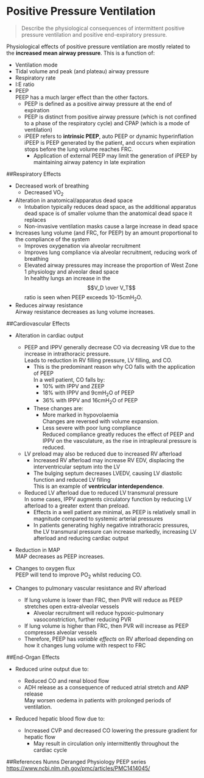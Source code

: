 # Positive Pressure Ventilation
> Describe the physiological consequences of intermittent positive pressure ventilation and positive end-expiratory pressure.

Physiological effects of positive pressure ventilation are mostly related to the **increased mean airway pressure**. This is a function of:
* Ventilation mode
* Tidal volume and peak (and plateau) airway pressure
* Respiratory rate
* I:E ratio
* PEEP  
PEEP has a much larger effect than the other factors.
    * PEEP is defined as a positive airway pressure at the end of expiration
    * PEEP is distinct from positive airway pressure (which is not confined to a phase of the respiratory cycle) and CPAP (which is a mode of ventilation)
    * iPEEP refers to **intrinsic PEEP**, auto PEEP or dynamic hyperinflation  
    iPEEP is PEEP generated by the patient, and occurs when expiration stops before the lung volume reaches FRC.
        * Application of external PEEP may limit the generation of iPEEP by maintaining airway patency in late expiration


##Respiratory Effects
* Decreased work of breathing
    * Decreased VO<sub>2</sub>
* Alteration in anatomical/apparatus dead space  
    * Intubation typically reduces dead space, as the additional apparatus dead space is of smaller volume than the anatomical dead space it replaces
    * Non-invasive ventilation masks cause a large increase in dead space
* Increases lung volume (and FRC, for PEEP) by an amount proportional to the compliance of the system
    * Improves oxygenation via alveolar recruitment
    * Improves lung compliance via alveolar recruitment, reducing work of breathing
    * Elevated airway pressures may increase the proportion of West Zone 1 physiology and alveolar dead space  
    In healthy lungs an increase in the $$V_D \over V_T$$ ratio is seen when PEEP exceeds 10-15cmH<sub>2</sub>O.
* Reduces airway resistance  
Airway resistance decreases as lung volume increases.

##Cardiovascular Effects
* Alteration in cardiac output
    * PEEP and IPPV generally decrease CO via decreasing VR due to the increase in intrathoracic pressure.    
    Leads to reduction in RV filling pressure, LV filling, and CO.
        * This is the predominant reason why CO falls with the application of PEEP  
        In a well patient, CO falls by:
            * 10% with IPPV and ZEEP
            * 18% with IPPV and 9cmH<sub>2</sub>O of PEEP
            * 36% with IPPV and 16cmH<sub>2</sub>O of PEEP
        * These changes are:
            * More marked in hypovolaemia  
            Changes are reversed with volume expansion.
            * Less severe with poor lung compliance  
            Reduced compliance greatly reduces the effect of PEEP and IPPV on the vasculature, as the rise in intrapleural pressure is reduced.
    * LV preload may also be reduced due to increased RV afterload  
        * Increased RV afterload may increase RV EDV, displacing the interventricular septum into the LV
        * The bulging septum decreases LVEDV, causing LV diastolic function and reduced LV filling  
        This is an example of **ventricular interdependence**.
    * Reduced LV afterload due to reduced LV transmural pressure  
    In some cases, IPPV augments circulatory function by reducing LV afterload to a greater extent than preload. 
        * Effects in a well patient are minimal, as PEEP is relatively small in magnitude compared to systemic arterial pressures
        * In patients generating highly negative intrathoracic pressures, the LV transmural pressure can increase markedly, increasing LV afterload and reducing cardiac output


* Reduction in MAP  
MAP decreases as PEEP increases.


* Changes to oxygen flux  
PEEP will tend to improve PO<sub>2</sub> whilst reducing CO.


* Changes to pulmonary vascular resistance and RV afterload
    * If lung volume is lower than FRC, then PVR will reduce as PEEP stretches open extra-alveolar vessels
        * Alveolar recruitment will reduce hypoxic-pulmonary vasoconstriction, further reducing PVR
    * If lung volume is higher than FRC, then PVR will increase as PEEP compresses alveolar vessels
    * Therefore, PEEP has *variable effects* on RV afterload depending on how it changes lung volume with respect to FRC



##End-Organ Effects
* Reduced urine output due to:
    * Reduced CO and renal blood flow
    * ADH release as a consequence of reduced atrial stretch and ANP release  
    May worsen oedema in patients with prolonged periods of ventilation.


* Reduced hepatic blood flow due to:
    * Increased CVP and decreased CO lowering the pressure gradient for hepatic flow
        * May result in circulation only intermittently throughout the cardiac cycle


##References
Nunns
Deranged Physiology PEEP series
https://www.ncbi.nlm.nih.gov/pmc/articles/PMC1414045/